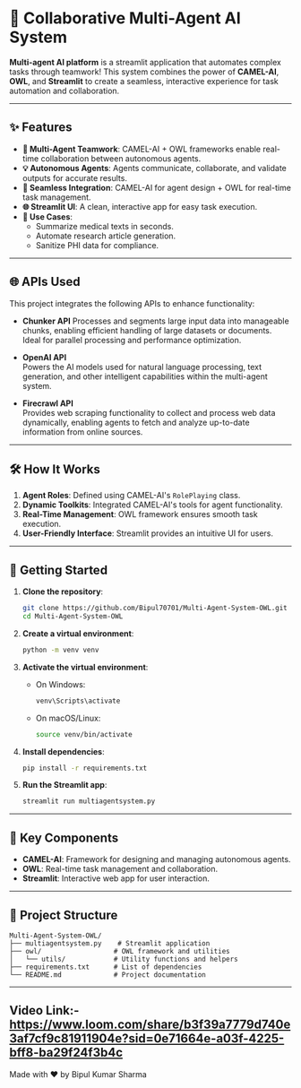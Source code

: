 # 🚀 Collaborative Multi-Agent AI System

**Multi-agent AI platform** is a streamlit application that automates complex tasks through teamwork! This system combines the power of **CAMEL-AI**, **OWL**, and **Streamlit** to create a seamless, interactive experience for task automation and collaboration.

---

## ✨ Features

- **🤖 Multi-Agent Teamwork**: CAMEL-AI + OWL frameworks enable real-time collaboration between autonomous agents.
- **💡 Autonomous Agents**: Agents communicate, collaborate, and validate outputs for accurate results.
- **🔗 Seamless Integration**: CAMEL-AI for agent design + OWL for real-time task management.
- **🌐 Streamlit UI**: A clean, interactive app for easy task execution.
- **🚀 Use Cases**:
  - Summarize medical texts in seconds.
  - Automate research article generation.
  - Sanitize PHI data for compliance.

---
## 🌐 APIs Used

This project integrates the following APIs to enhance functionality:

- **Chunker API** 
  Processes and segments large input data into manageable chunks, enabling efficient handling of large datasets or documents. Ideal for parallel processing and performance optimization.

- **OpenAI API**  
  Powers the AI models used for natural language processing, text generation, and other intelligent capabilities within the multi-agent system.

- **Firecrawl API**  
  Provides web scraping functionality to collect and process web data dynamically, enabling agents to fetch and analyze up-to-date information from online sources.

---

## 🛠️ How It Works

1. **Agent Roles**: Defined using CAMEL-AI's `RolePlaying` class.
2. **Dynamic Toolkits**: Integrated CAMEL-AI's tools for agent functionality.
3. **Real-Time Management**: OWL framework ensures smooth task execution.
4. **User-Friendly Interface**: Streamlit provides an intuitive UI for users.

---

## 🚀 Getting Started

1. **Clone the repository**:  
   ```bash  
   git clone https://github.com/Bipul70701/Multi-Agent-System-OWL.git  
   cd Multi-Agent-System-OWL  
   ```  

2. **Create a virtual environment**:  
   ```bash  
   python -m venv venv  
   ```  

3. **Activate the virtual environment**:  
   - On Windows:  
     ```bash  
     venv\Scripts\activate  
     ```  
   - On macOS/Linux:  
     ```bash  
     source venv/bin/activate  
     ```  

4. **Install dependencies**:  
   ```bash  
   pip install -r requirements.txt  
   ```  

5. **Run the Streamlit app**:  
   ```bash  
   streamlit run multiagentsystem.py
   ```  

---

## 🔧 Key Components

- **CAMEL-AI**: Framework for designing and managing autonomous agents.
- **OWL**: Real-time task management and collaboration.
- **Streamlit**: Interactive web app for user interaction.

---

## 📂 Project Structure

```
Multi-Agent-System-OWL/
├── multiagentsystem.py    # Streamlit application
├── owl/                  # OWL framework and utilities
│   └── utils/            # Utility functions and helpers
├── requirements.txt      # List of dependencies
└── README.md             # Project documentation
```

---
Video Link:- https://www.loom.com/share/b3f39a7779d740e3af7cf9c81911904e?sid=0e71664e-a03f-4225-bff8-ba29f24f3b4c
---
Made with ❤️ by Bipul Kumar Sharma
